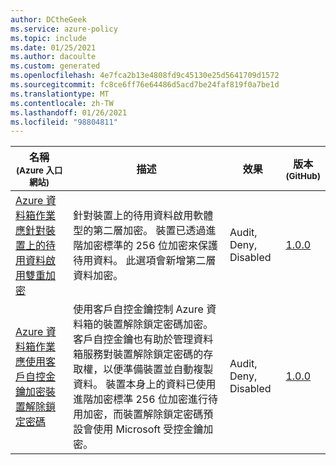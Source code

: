 ```yaml
---
author: DCtheGeek
ms.service: azure-policy
ms.topic: include
ms.date: 01/25/2021
ms.author: dacoulte
ms.custom: generated
ms.openlocfilehash: 4e7fca2b13e4808fd9c45130e25d5641709d1572
ms.sourcegitcommit: fc8ce6ff76e64486d5acd7be24faf819f0a7be1d
ms.translationtype: MT
ms.contentlocale: zh-TW
ms.lasthandoff: 01/26/2021
ms.locfileid: "98804811"
---
```

|名稱<br /><sub>(Azure 入口網站)</sub> |描述 |效果 |版本<br /><sub>(GitHub)</sub> |
|---|---|---|---|
|[Azure 資料箱作業應針對裝置上的待用資料啟用雙重加密](https://portal.azure.com/#blade/Microsoft_Azure_Policy/PolicyDetailBlade/definitionId/%2Fproviders%2FMicrosoft.Authorization%2FpolicyDefinitions%2Fc349d81b-9985-44ae-a8da-ff98d108ede8) |針對裝置上的待用資料啟用軟體型的第二層加密。 裝置已透過進階加密標準的 256 位加密來保護待用資料。 此選項會新增第二層資料加密。 |Audit, Deny, Disabled |[1.0.0](https://github.com/Azure/azure-policy/blob/master/built-in-policies/policyDefinitions/Data%20Box/DataBox_DoubleEncryption_Audit.json) |
|[Azure 資料箱作業應使用客戶自控金鑰加密裝置解除鎖定密碼](https://portal.azure.com/#blade/Microsoft_Azure_Policy/PolicyDetailBlade/definitionId/%2Fproviders%2FMicrosoft.Authorization%2FpolicyDefinitions%2F86efb160-8de7-451d-bc08-5d475b0aadae) |使用客戶自控金鑰控制 Azure 資料箱的裝置解除鎖定密碼加密。 客戶自控金鑰也有助於管理資料箱服務對裝置解除鎖定密碼的存取權，以便準備裝置並自動複製資料。 裝置本身上的資料已使用進階加密標準 256 位加密進行待用加密，而裝置解除鎖定密碼預設會使用 Microsoft 受控金鑰加密。 |Audit, Deny, Disabled |[1.0.0](https://github.com/Azure/azure-policy/blob/master/built-in-policies/policyDefinitions/Data%20Box/DataBox_CMK_Audit.json) |
